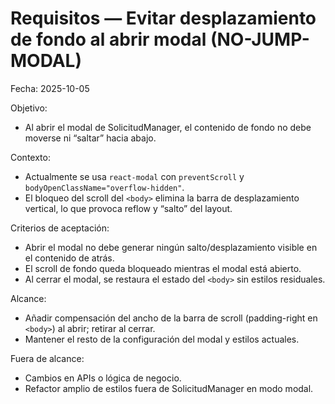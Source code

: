 # Requisitos — Evitar desplazamiento de fondo al abrir modal (NO-JUMP-MODAL)

Fecha: 2025-10-05

Objetivo:
- Al abrir el modal de SolicitudManager, el contenido de fondo no debe moverse ni “saltar” hacia abajo.

Contexto:
- Actualmente se usa `react-modal` con `preventScroll` y `bodyOpenClassName="overflow-hidden"`.
- El bloqueo del scroll del `<body>` elimina la barra de desplazamiento vertical, lo que provoca reflow y “salto” del layout.

Criterios de aceptación:
- Abrir el modal no debe generar ningún salto/desplazamiento visible en el contenido de atrás.
- El scroll de fondo queda bloqueado mientras el modal está abierto.
- Al cerrar el modal, se restaura el estado del `<body>` sin estilos residuales.

Alcance:
- Añadir compensación del ancho de la barra de scroll (padding-right en `<body>`) al abrir; retirar al cerrar.
- Mantener el resto de la configuración del modal y estilos actuales.

Fuera de alcance:
- Cambios en APIs o lógica de negocio.
- Refactor amplio de estilos fuera de SolicitudManager en modo modal.
